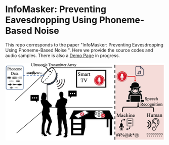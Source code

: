# InfoMasker: Preventing Eavesdropping Using Phoneme-Based Noise

This repo corresponds to the paper "InfoMasker: Preventing Eavesdropping Using Phoneme-Based Noise ". Here we provide the source codes and audio samples. There is also a [Demo Page](https://infomasker2023.github.io/) in progress.

![Overview of InfoMasker](images/introduction.png "Overview of InfoMasker")
